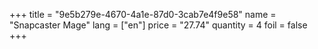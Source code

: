 +++
title = "9e5b279e-4670-4a1e-87d0-3cab7e4f9e58"
name = "Snapcaster Mage"
lang = ["en"]
price = "27.74"
quantity = 4
foil = false
+++
